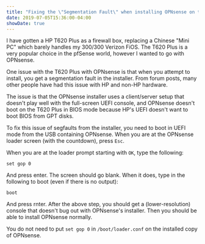 ```yaml
---
title: "Fixing the \"Segmentation Fault\" when installing OPNsense on the HP T620 Plus"
date: 2019-07-05T15:36:00-04:00
showDate: true
---
```


I have gotten a HP T620 Plus as a firewall box, replacing a Chinese "Mini PC"
which barely handles my 300/300 Verizon FiOS. The T620 Plus is a very popular
choice in the pfSense world, however I wanted to go with OPNsense.

One issue with the T620 Plus with OPNsense is that when you attempt to install,
you get a segmentation fault in the installer. From forum posts, many other
people have had this issue with HP and non-HP hardware.

The issue is that the OPNsense installer uses a client/server setup that doesn't
play well with the full-screen UEFI console, and OPNsense doesn't boot on the
T620 Plus in BIOS mode because HP's UEFI doesn't want to boot BIOS from GPT
disks.

To fix this issue of segfaults from the installer, you need to boot in UEFI
mode from the USB containing OPNsense. When you are at the OPNsense loader
screen (with the countdown), press `Esc`.

When you are at the loader prompt starting with `OK`, type the following:

    set gop 0

And press enter. The screen should go blank. When it does, type in the
following to boot (even if there is no output):

    boot

And press rnter. After the above step, you should get a (lower-resolution)
console that doesn't bug out with OPNsense's installer. Then you should be able
to install OPNsense normally.

You do not need to put `set gop 0` in `/boot/loader.conf` on the installed copy
of OPNsense.
